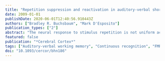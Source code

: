 ```yaml
---
title: "Repetition suppression and reactivation in auditory-verbal short-term recognition memory"
date: 2009-01-01
publishDate: 2020-06-01T12:40:56.910443Z
authors: ["Bradley R. Buchsbaum", "Mark D'Esposito"]
publication_types: ["2"]
abstract: "The neural response to stimulus repetition is not uniform across brain regions, stimulus modalities, or task contexts. For instance, it has been observed in many functional magnetic resonance imaging (fMRI) studies that sometimes stimulus repetition leads to a relative reduction in neural activity (repetition suppression), whereas in other cases repetition results in a relative increase in activity (repetition enhancement). In the present study, we hypothesized that in the context of a verbal short-term recognition memory task, repetition-related \"increases\" should be observed in the same posterior temporal regions that have been previously associated with \"persistent activity\" in working memory rehearsal paradigms. We used fMRI and a continuous recognition memory paradigm with short lags to examine repetition effects in the posterior and anterior regions of the superior temporal cortex. Results showed that, consistent with our hypothesis, the 2 posterior temporal regions consistently associated with working memory maintenance, also show repetition increases during short-term recognition memory. In contrast, a region in the anterior superior temporal lobe showed repetition suppression effects, consistent with previous research work on perceptual adaptation in the auditory-verbal domain. We interpret these results in light of recent theories of the functional specialization along the anterior and posterior axes of the superior temporal lobe."
featured: false
publication: "*Cerebral Cortex*"
tags: ["Auditory-verbal working memory", "Continuous recognition", "FMRI", "Reactivation", "Recognition memory", "Repetition suppression", "Working memory"]
doi: "10.1093/cercor/bhn186"
---
```


